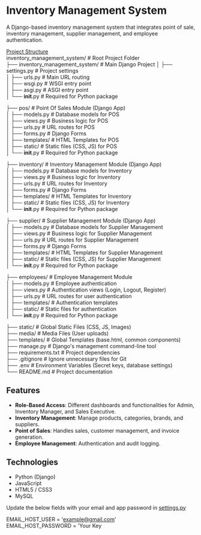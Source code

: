 # Inventory Management System

A Django-based inventory management system that integrates point of sale, inventory management, supplier management, and employee authentication.

[Project Structure](Project%20structure.txt)  
inventory_management_system/  # Root Project Folder  
├── inventory_management_system/ # Main Django Project
│   ├── settings.py     # Project settings  
│   ├── urls.py         # Main URL routing  
│   ├── wsgi.py         # WSGI entry point  
│   ├── asgi.py         # ASGI entry point  
│   └── __init__.py     # Required for Python package  

├── pos/                 # Point Of Sales Module (Django App)  
│   ├── models.py       # Database models for POS  
│   ├── views.py        # Business logic for POS  
│   ├── urls.py         # URL routes for POS  
│   ├── forms.py        # Django Forms  
│   ├── templates/      # HTML Templates for POS  
│   ├── static/         # Static files (CSS, JS) for POS  
│   └── __init__.py     # Required for Python package  

├── inventory/           # Inventory Management Module (Django App)  
│   ├── models.py       # Database models for Inventory  
│   ├── views.py        # Business logic for Inventory  
│   ├── urls.py         # URL routes for Inventory  
│   ├── forms.py        # Django Forms  
│   ├── templates/      # HTML Templates for Inventory  
│   ├── static/         # Static files (CSS, JS) for Inventory  
│   └── __init__.py     # Required for Python package  

├── supplier/            # Supplier Management Module (Django App)  
│   ├── models.py       # Database models for Supplier Management  
│   ├── views.py        # Business logic for Supplier Management  
│   ├── urls.py         # URL routes for Supplier Management  
│   ├── forms.py        # Django Forms  
│   ├── templates/      # HTML Templates for Supplier Management  
│   ├── static/         # Static files (CSS, JS) for Supplier Management  
│   └── __init__.py     # Required for Python package  
  
├── employees/           # Employee Management Module  
│   ├── models.py       # Employee authentication  
│   ├── views.py        # Authentication views (Login, Logout, Register)  
│   ├── urls.py         # URL routes for user authentication  
│   ├── templates/      # Authentication templates  
│   ├── static/         # Static files for authentication  
│   └── __init__.py     # Required for Python package  

├── static/              # Global Static Files (CSS, JS, Images)  
├── media/               # Media Files (User uploads)  
├── templates/           # Global Templates (base.html, common components)  
├── manage.py            # Django's management command-line tool  
├── requirements.txt     # Project dependencies  
├── .gitignore           # Ignore unnecessary files for Git   
├── .env                 # Environment Variables (Secret keys, database settings)  
└── README.md            # Project documentation  

## Features

- **Role-Based Access**: Different dashboards and functionalities for Admin, Inventory Manager, and Sales Executive.
- **Inventory Management**: Manage products, categories, brands, and suppliers.
- **Point of Sales**: Handles sales, customer management, and invoice generation.
- **Employee Management**: Authentication and audit logging.

## Technologies

- Python (Django)
- JavaScript
- HTML5 / CSS3
- MySQL


Update the below fields with your email and app password in [settings.py](inventory_management_system/settings.py)  

EMAIL_HOST_USER = 'example@gmail.com'  
EMAIL_HOST_PASSWORD = 'Your Key
